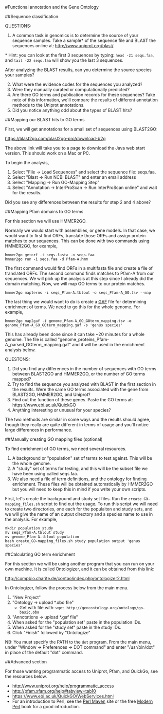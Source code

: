 #Functional annotation and the Gene Ontology

##Sequence classification

QUESTIONS: 

1. A common task in genomics is to determine the source of your sequence samples. Take a sample* of the sequence file and BLAST the sequences online at:
http://www.uniprot.org/blast/.

\* Hint: you can look at the first 3 sequences by typing: `head -21 seqs.faa`, and `tail -22 seqs.faa` will show you the last 3 sequences.

After analyzing the BLAST results, can you determine the source species your samples?

2. What were the evidence codes for the sequences you analyzed?
3. Were they manually curated or computationally predicted?
4. Are there GO terms and publication records for these sequences? Take note of this information, we'll compare the results of different annotation methods to the Uniprot annotations.
5. Did you notice anything odd about the types of BLAST hits?

##Mapping our BLAST hits to GO terms

First, we will get annotations for a small set of sequences using BLAST2GO: 

https://blast2go.com/blast2go-pro/download-b2g

The above link will take you to a page to download the Java web start version. This should work on a Mac or PC.

To begin the analysis,

1. Select "File -> Load Sequences" and select the sequence file: seqs.faa.
2. Select "Blast -> Run NCBI BLAST" and enter an email address
3. Select "Mapping -> Run GO-Mapping Step"
4. Select "Annotation -> InterProScan -> Run InterProScan online" and wait for the results.

Did you see any differences between the results for step 2 and 4 above?

##Mapping Pfam domains to GO terms

For this section we will use HMMER2GO.

Normally we would start with assemblies, or gene models. In that case, we would want to first find ORFs, translate those ORFs and assign protein matches to our sequences. This can be done with two commands using HMMER2GO, for example,

    hmmer2go getorf -i seqs.fasta -o seqs.faa
    hmmer2go run -i seqs.faa -d Pfam-A.hmm

The first command would find ORFs in a multifasta file and create a file of translated ORFs. The second command finds matches to Pfam-A from our sequences. We will pick up the analysis at this step since I already did the domain matching. Now, we will map GO terms to our protein matches.

    hmmer2go mapterms -i seqs_Pfam-A.tblout -o seqs_Pfam-A_GO.tsv --map

The last thing we would want to do is create a [GAF](http://geneontology.org/page/go-annotation-file-gaf-format-20) file for determining enrichment of terms. We need to go this for the whole genome. For example, 

    hmmer2go map2gaf -i genome_Pfam-A_GO_GOterm_mapping.tsv -o genome_Pfam-A_GO_GOterm_mapping.gaf -s 'genus species'

This has already been done since it can take ~20 minutes for a whole genome. The file is called "genome_proteins_Pfam-A_parsed_GOterm_mapping.gaf" and it will be used in the enrichment analysis below.
    
QUESTONS:

1. Did you find any differences in the number of sequences with GO terms between BLAST2GO and HMMER2GO, or the number of GO terms mapped?
2. Try to find the sequence you analyzed with BLAST in the first section in the results. Were the same GO terms associated with the gene from BLAST2GO, HMMER2GO, and Uniprot?
3. Find out the function of these genes. Paste the GO terms at: https://www.ebi.ac.uk/QuickGO
4. Anything interesting or unusual for your species?

The two methods are similar in some ways and the results should agree, though they really are quite different in terms of usage and you'll notice large differences in performance.

##Manually creating GO mapping files (optional)

To find enrichment of GO terms, we need several resources.

1. A background or "population" set of terms to test against. This will be the whole genome.
2. A "study" set of terms for testing, and this will be the subset file we have been using called seqs.faa.
3. We also need a file of term definitions, and the ontology for finding enrichment. These files will be obtained automatically by HMMER2GO but you will need to keep this in mind if you write your own scripts.

First, let's create the background and study set files. Run the `create_GO-mapping_files.sh` script to find out the usage. To run this script we will need to create two directories, one each for the populaiton and study sets, and we will give the name of an output directory and a species name to use in the analysis. For example,

    mkdir population study
    mv seqs_Pfam-A.tblout study
    mv genome_Pfam-A.tblout population
    bash create_GO-mapping_files.sh study population output 'genus species'

##Calculating GO term enrichment

For this section we will be using another program that you can run on your own machine. It is called Ontologizer, and it can be obtained from this link: 

http://compbio.charite.de/contao/index.php/ontologizer2.html

In Ontologizer, follow the process below from the main menu.

1. "New Project"
2. "Ontology -> upload *.obo file" 
    - Get with file with: `wget http://geneontology.org/ontology/go-basic.obo`
3. "Annotations -> upload *.gaf file"
4. When asked for the "population set" paste in the population IDs.
5. When asked for the "study set" paste in the study IDs.
6. Click "Finish" followed by "Ontologize"

NB: You must specify the PATH to the `dot` program. From the main menu, under "Window -> Preferences -> DOT command" and enter "/usr/bin/dot" in place of the default "dot" command.

##Advanced section

For those wanting programmatic access to Uniprot, Pfam, and QuickGo, see the resources below.

* http://www.uniprot.org/help/programmatic_access
* http://pfam.xfam.org/help#tabview=tab10
* https://www.ebi.ac.uk/QuickGO/WebServices.html
* For an introduction to Perl, see the [Perl Maven](http://perlmaven.com/beginner-perl-maven-video-course) site or the free [Modern Perl](http://modernperlbooks.com/books/modern_perl_2014/) book for a good introduction.
